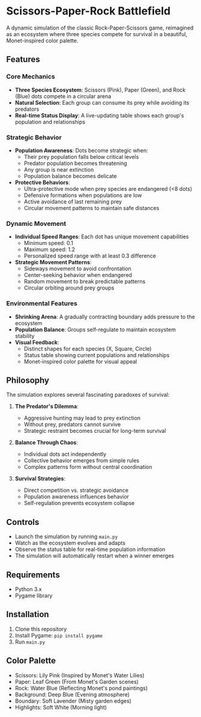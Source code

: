 # Scissors-Paper-Rock Battlefield

A dynamic simulation of the classic Rock-Paper-Scissors game, reimagined as an ecosystem where three species compete for survival in a beautiful, Monet-inspired color palette.

## Features

### Core Mechanics
- **Three Species Ecosystem**: Scissors (Pink), Paper (Green), and Rock (Blue) dots compete in a circular arena
- **Natural Selection**: Each group can consume its prey while avoiding its predators
- **Real-time Status Display**: A live-updating table shows each group's population and relationships

### Strategic Behavior
- **Population Awareness**: Dots become strategic when:
  - Their prey population falls below critical levels
  - Predator population becomes threatening
  - Any group is near extinction
  - Population balance becomes delicate
- **Protective Behaviors**: 
  - Ultra-protective mode when prey species are endangered (<8 dots)
  - Defensive formations when populations are low
  - Active avoidance of last remaining prey
  - Circular movement patterns to maintain safe distances

### Dynamic Movement
- **Individual Speed Ranges**: Each dot has unique movement capabilities
  - Minimum speed: 0.1
  - Maximum speed: 1.2
  - Personalized speed range with at least 0.3 difference
- **Strategic Movement Patterns**:
  - Sideways movement to avoid confrontation
  - Center-seeking behavior when endangered
  - Random movement to break predictable patterns
  - Circular orbiting around prey groups

### Environmental Features
- **Shrinking Arena**: A gradually contracting boundary adds pressure to the ecosystem
- **Population Balance**: Groups self-regulate to maintain ecosystem stability
- **Visual Feedback**: 
  - Distinct shapes for each species (X, Square, Circle)
  - Status table showing current populations and relationships
  - Monet-inspired color palette for visual appeal

## Philosophy

The simulation explores several fascinating paradoxes of survival:

1. **The Predator's Dilemma**: 
   - Aggressive hunting may lead to prey extinction
   - Without prey, predators cannot survive
   - Strategic restraint becomes crucial for long-term survival

2. **Balance Through Chaos**:
   - Individual dots act independently
   - Collective behavior emerges from simple rules
   - Complex patterns form without central coordination

3. **Survival Strategies**:
   - Direct competition vs. strategic avoidance
   - Population awareness influences behavior
   - Self-regulation prevents ecosystem collapse

## Controls

- Launch the simulation by running `main.py`
- Watch as the ecosystem evolves and adapts
- Observe the status table for real-time population information
- The simulation will automatically restart when a winner emerges

## Requirements

- Python 3.x
- Pygame library

## Installation

1. Clone this repository
2. Install Pygame: `pip install pygame`
3. Run `main.py`

## Color Palette

- Scissors: Lily Pink (Inspired by Monet's Water Lilies)
- Paper: Leaf Green (From Monet's Garden scenes)
- Rock: Water Blue (Reflecting Monet's pond paintings)
- Background: Deep Blue (Evening atmosphere)
- Boundary: Soft Lavender (Misty garden edges)
- Highlights: Soft White (Morning light)
